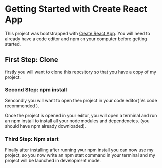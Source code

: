 # Getting Started with Create React App

This project was bootstrapped with [Create React App](https://github.com/facebook/create-react-app).
You will need to already have a code editor and npm on your computer before getting started.

## First Step: Clone

firstly you will want to clone this repository so that you have a copy of my project. 

### Second Step: npm install

Sencondly you will want to open then project in your code editor( Vs code recommended ).

Once the project is opened in your editor, you will open a terminal and run an npm install to install all your node modules and dependencies.
(you should have npm already downloaded).

### Third Step: Npm start

Finally after installing after running your npm install you can now use my project, so you now write an npm start command in your terminal and my project 
will be launched in development mode.


